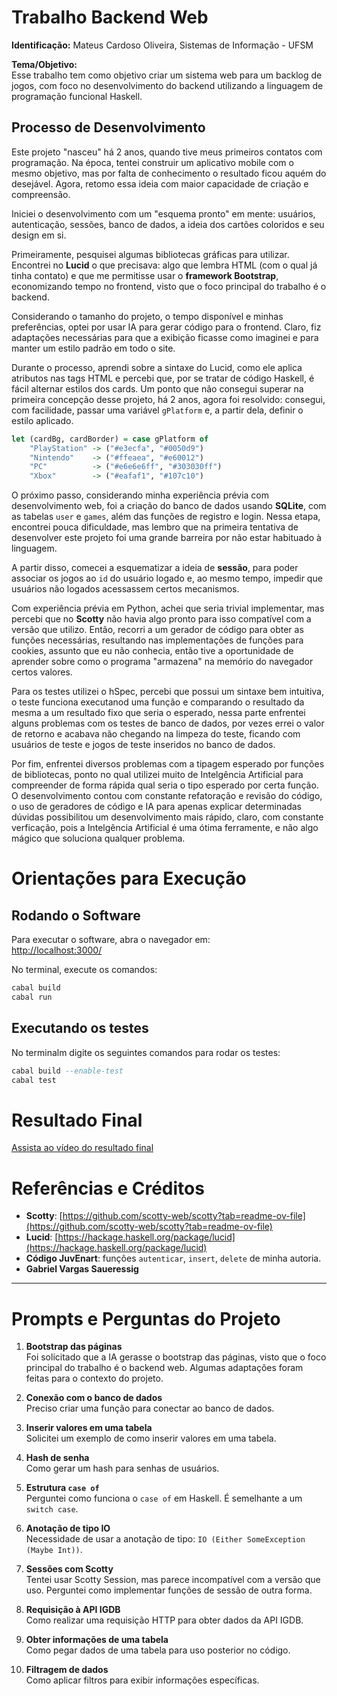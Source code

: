 # Trabalho Backend Web

**Identificação:** Mateus Cardoso Oliveira, Sistemas de Informação - UFSM

**Tema/Objetivo:**  
Esse trabalho tem como objetivo criar um sistema web para um backlog de jogos, com foco no desenvolvimento do backend utilizando a linguagem de programação funcional Haskell.

## Processo de Desenvolvimento

Este projeto "nasceu" há 2 anos, quando tive meus primeiros contatos com programação. Na época, tentei construir um aplicativo mobile com o mesmo objetivo, mas por falta de conhecimento o resultado ficou aquém do desejável. Agora, retomo essa ideia com maior capacidade de criação e compreensão.

Iniciei o desenvolvimento com um "esquema pronto" em mente: usuários, autenticação, sessões, banco de dados, a ideia dos cartões coloridos e seu design em si.

Primeiramente, pesquisei algumas bibliotecas gráficas para utilizar. Encontrei no **Lucid** o que precisava: algo que lembra HTML (com o qual já tinha contato) e que me permitisse usar o **framework Bootstrap**, economizando tempo no frontend, visto que o foco principal do trabalho é o backend.

Considerando o tamanho do projeto, o tempo disponível e minhas preferências, optei por usar IA para gerar código para o frontend. Claro, fiz adaptações necessárias para que a exibição ficasse como imaginei e para manter um estilo padrão em todo o site.  

Durante o processo, aprendi sobre a sintaxe do Lucid, como ele aplica atributos nas tags HTML e percebi que, por se tratar de código Haskell, é fácil alternar estilos dos cards. Um ponto que não consegui superar na primeira concepção desse projeto, há 2 anos, agora foi resolvido: consegui, com facilidade, passar uma variável `gPlatform` e, a partir dela, definir o estilo aplicado.

```haskell
let (cardBg, cardBorder) = case gPlatform of
    "PlayStation" -> ("#e3ecfa", "#0050d9")
    "Nintendo"    -> ("#ffeaea", "#e60012")
    "PC"          -> ("#e6e6e6ff", "#303030ff")
    "Xbox"        -> ("#eafaf1", "#107c10")
```
O próximo passo, considerando minha experiência prévia com desenvolvimento web, foi a criação do banco de dados usando **SQLite**, com as tabelas `user` e `games`, além das funções de registro e login. Nessa etapa, encontrei pouca dificuldade, mas lembro que na primeira tentativa de desenvolver este projeto foi uma grande barreira por não estar habituado à linguagem.

A partir disso, comecei a esquematizar a ideia de **sessão**, para poder associar os jogos ao `id` do usuário logado e, ao mesmo tempo, impedir que usuários não logados acessassem certos mecanismos. 

Com experiência prévia em Python, achei que seria trivial implementar, mas percebi que no **Scotty** não havia algo pronto para isso compatível com a versão que utilizo. Então, recorri a um gerador de código para obter as funções necessárias, resultando nas implementações de funções para cookies, assunto que eu não conhecia, então tive a oportunidade de aprender sobre como o programa "armazena" na memório do navegador certos valores.

Para os testes utilizei o hSpec, percebi que possui um sintaxe bem intuitiva, o teste funciona executanod uma função e comparando o resultado da mesma a um resultado fixo que seria o esperado, nessa parte enfrentei alguns problemas com os testes de banco de dados, por vezes errei o valor de retorno e acabava não chegando na limpeza do teste, ficando com usuários de teste e jogos de teste inseridos no banco de dados.

Por fim, enfrentei diversos problemas com a tipagem esperado por funções de bibliotecas, ponto no qual utilizei muito de Intelgência Artificial para compreender de forma rápida qual seria o tipo esperado por certa função. O desenvolvimento contou com constante refatoração e revisão do código, o uso de geradores de código e IA para apenas explicar determinadas dúvidas possibilitou um desenvolvimento mais rápido, claro, com constante verficação, pois a Intelgência Artificial é uma ótima ferramente, e não algo mágico que soluciona qualquer problema.

# Orientações para Execução

## Rodando o Software

Para executar o software, abra o navegador em:  
[http://localhost:3000/](http://localhost:3000/)

No terminal, execute os comandos:

```haskell
cabal build
cabal run
```

## Executando os testes

No terminalm digite os seguintes comandos para rodar os testes:
```haskell
cabal build --enable-test
cabal test
```

# Resultado Final

[Assista ao vídeo do resultado final](images/backlog.mp4)


# Referências e Créditos

- **Scotty**: [https://github.com/scotty-web/scotty?tab=readme-ov-file](https://github.com/scotty-web/scotty?tab=readme-ov-file)  
- **Lucid**: [https://hackage.haskell.org/package/lucid](https://hackage.haskell.org/package/lucid)  
- **Código JuvEnart**: funções `autenticar`, `insert`, `delete` de minha autoria.  
- **Gabriel Vargas Saueressig**

---

# Prompts e Perguntas do Projeto

1. **Bootstrap das páginas**  
   Foi solicitado que a IA gerasse o bootstrap das páginas, visto que o foco principal do trabalho é o backend web. Algumas adaptações foram feitas para o contexto do projeto.

2. **Conexão com o banco de dados**  
   Preciso criar uma função para conectar ao banco de dados.

3. **Inserir valores em uma tabela**  
   Solicitei um exemplo de como inserir valores em uma tabela.

4. **Hash de senha**  
   Como gerar um hash para senhas de usuários.

5. **Estrutura `case of`**  
   Perguntei como funciona o `case of` em Haskell. É semelhante a um `switch case`.

6. **Anotação de tipo IO**  
   Necessidade de usar a anotação de tipo: `IO (Either SomeException (Maybe Int))`.

7. **Sessões com Scotty**  
   Tentei usar Scotty Session, mas parece incompatível com a versão que uso. Perguntei como implementar funções de sessão de outra forma.

8. **Requisição à API IGDB**  
   Como realizar uma requisição HTTP para obter dados da API IGDB.

9. **Obter informações de uma tabela**  
   Como pegar dados de uma tabela para uso posterior no código.

10. **Filtragem de dados**  
    Como aplicar filtros para exibir informações específicas.
